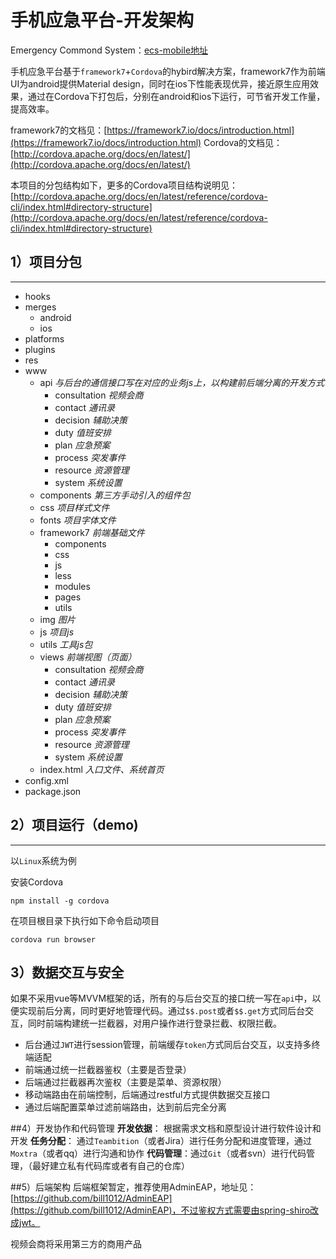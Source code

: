 # 手机应急平台-开发架构
Emergency Commond System：[ecs-mobile地址](https://github.com/bill1012/ecs-mobile)

手机应急平台基于`framework7`+`Cordova`的hybird解决方案，framework7作为前端UI为android提供Material design，同时在ios下性能表现优异，接近原生应用效果，通过在Cordova下打包后，分别在android和ios下运行，可节省开发工作量，提高效率。

framework7的文档见：[https://framework7.io/docs/introduction.html](https://framework7.io/docs/introduction.html)
Cordova的文档见：[http://cordova.apache.org/docs/en/latest/](http://cordova.apache.org/docs/en/latest/)

本项目的分包结构如下，更多的Cordova项目结构说明见：
[http://cordova.apache.org/docs/en/latest/reference/cordova-cli/index.html#directory-structure](http://cordova.apache.org/docs/en/latest/reference/cordova-cli/index.html#directory-structure) 

## 1）项目分包

-----------

- hooks 
- merges  
    - android
    - ios
- platforms
- plugins
- res 
- www
    - api *与后台的通信接口写在对应的业务js上，以构建前后端分离的开发方式*
        - consultation  *视频会商*
        - contact     *通讯录*
        - decision    *辅助决策*
        - duty        *值班安排*
        - plan        *应急预案*
        - process     *突发事件*
        - resource    *资源管理*
        - system      *系统设置*
    - components *第三方手动引入的组件包*
    - css *项目样式文件*
    - fonts  *项目字体文件*
    - framework7 *前端基础文件*
        - components 
        - css
        - js
        - less
        - modules
        - pages
        - utils
    - img *图片*
    - js *项目js*
    - utils *工具js包*
    - views *前端视图（页面）*
        - consultation  *视频会商*
        - contact     *通讯录*
        - decision    *辅助决策*
        - duty        *值班安排*
        - plan        *应急预案*
        - process     *突发事件*
        - resource    *资源管理*
        - system      *系统设置*
    - index.html *入口文件、系统首页*
- config.xml
- package.json

## 2）项目运行（demo)
-------------------------------
以`Linux`系统为例

安装Cordova

```
npm install -g cordova
```

在项目根目录下执行如下命令启动项目
```
cordova run browser
```
## 3）数据交互与安全

如果不采用vue等MVVM框架的话，所有的与后台交互的接口统一写在`api`中，以便实现前后分离，同时更好地管理代码。通过`$$.post`或者`$$.get`方式同后台交互，同时前端构建统一拦截器，对用户操作进行登录拦截、权限拦截。

- 后台通过`JWT`进行session管理，前端缓存`token`方式同后台交互，以支持多终端适配
- 前端通过统一拦截器鉴权（主要是否登录）
- 后端通过拦截器再次鉴权（主要是菜单、资源权限）
- 移动端路由在前端控制，后端通过restful方式提供数据交互接口
-  通过后端配置菜单过滤前端路由，达到前后完全分离


##4）开发协作和代码管理
**开发依据**： 根据需求文档和原型设计进行软件设计和开发
**任务分配**： 通过`Teambition`（或者Jira）进行任务分配和进度管理，通过`Moxtra`（或者qq）进行沟通和协作
**代码管理**：通过`Git`（或者svn）进行代码管理，（最好建立私有代码库或者有自己的仓库）

##5）后端架构
后端框架暂定，推荐使用AdminEAP，地址见：[https://github.com/bill1012/AdminEAP](https://github.com/bill1012/AdminEAP)，不过鉴权方式需要由spring-shiro改成jwt。

视频会商将采用第三方的商用产品






